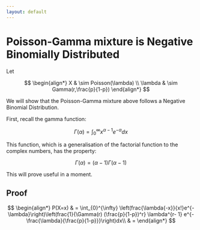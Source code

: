 ```yaml
---
layout: default
---
```


# Poisson-Gamma mixture is Negative Binomially Distributed

Let


$$
\begin{align*}
        X & \sim Poisson(\lambda) \\
  \lambda & \sim Gamma(r,\frac{p}{1-p})
\end{align*}
$$

We will show that the Poisson-Gamma mixture above follows a Negative Binomial Distribution.

First, recall the gamma function:

$$ \Gamma(\alpha) = \int_{0}^{\infty} x^{\alpha-1}e^{-\alpha}dx$$

This function, which is a generalisation of the factorial function to the complex numbers, has the property:

$$\Gamma(\alpha)=(\alpha - 1)\Gamma(\alpha - 1)$$

This will prove useful in a moment.

## Proof

$$
\begin{align*}
P(X=x) & = \int_{0}^{\infty} \left(frac{\lambda{-x}}{x!}e^{-\lambda}\right)\left(frac{1}{\Gamma(r) (\frac{p}{1-p})^r} \lambda^{r- 1} e^{-\frac{\lambda}{\frac{p}{1-p}}}\right)dx\\
       & = 
\end{align*}
$$

